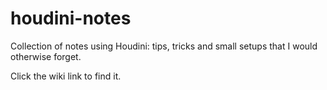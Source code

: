 # houdini-notes
Collection of notes using Houdini: tips, tricks and small setups that I would otherwise forget.

Click the wiki link to find it.
